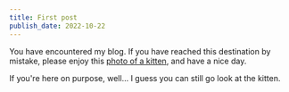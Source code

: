 ```yaml
---
title: First post
publish_date: 2022-10-22
---
```


You have encountered my blog. If you have reached this destination by mistake, please enjoy this [photo of a kitten](./kitten.jpg), and have a nice day.

If you're here on purpose, well... I guess you can still go look at the kitten.